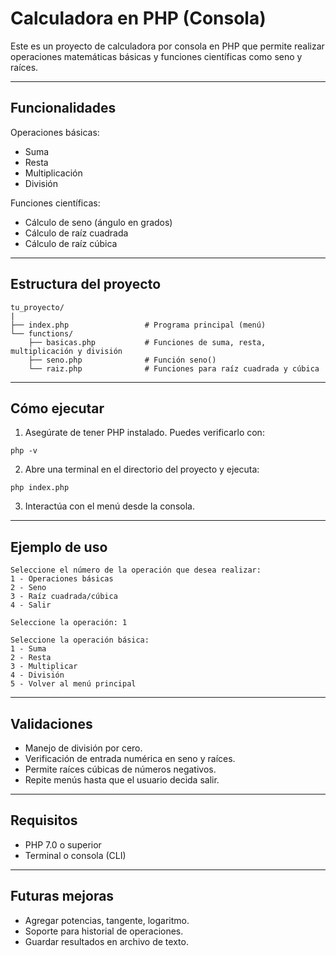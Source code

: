 # Calculadora en PHP (Consola)

Este es un proyecto de calculadora por consola en PHP que permite realizar operaciones matemáticas básicas y funciones científicas como seno y raíces.

---

## Funcionalidades

Operaciones básicas:
- Suma
- Resta
- Multiplicación
- División

Funciones científicas:
- Cálculo de seno (ángulo en grados)
- Cálculo de raíz cuadrada
- Cálculo de raíz cúbica

---

## Estructura del proyecto

```
tu_proyecto/
|
├── index.php                 # Programa principal (menú)
└── functions/
    ├── basicas.php           # Funciones de suma, resta, multiplicación y división
    ├── seno.php              # Función seno()
    └── raiz.php              # Funciones para raíz cuadrada y cúbica
```

---

## Cómo ejecutar

1. Asegúrate de tener PHP instalado. Puedes verificarlo con:

```
php -v
```

2. Abre una terminal en el directorio del proyecto y ejecuta:

```
php index.php
```

3. Interactúa con el menú desde la consola.

---

## Ejemplo de uso

```
Seleccione el número de la operación que desea realizar:
1 - Operaciones básicas
2 - Seno
3 - Raíz cuadrada/cúbica
4 - Salir

Seleccione la operación: 1

Seleccione la operación básica:
1 - Suma
2 - Resta
3 - Multiplicar
4 - División
5 - Volver al menú principal
```

---

## Validaciones

- Manejo de división por cero.
- Verificación de entrada numérica en seno y raíces.
- Permite raíces cúbicas de números negativos.
- Repite menús hasta que el usuario decida salir.

---

## Requisitos

- PHP 7.0 o superior
- Terminal o consola (CLI)

---

## Futuras mejoras

- Agregar potencias, tangente, logaritmo.
- Soporte para historial de operaciones.
- Guardar resultados en archivo de texto.
